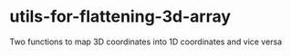 # utils-for-flattening-3d-array
Two functions to map 3D coordinates into 1D coordinates and vice versa

